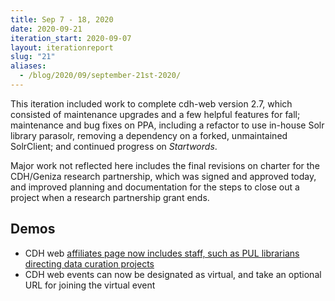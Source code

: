 ```yaml
---
title: Sep 7 - 18, 2020
date: 2020-09-21
iteration_start: 2020-09-07
layout: iterationreport
slug: "21"
aliases:
  - /blog/2020/09/september-21st-2020/
---
```


This iteration included work to complete cdh-web version 2.7, which consisted of maintenance upgrades and a few helpful features for fall; maintenance and bug fixes on PPA, including a refactor to use in-house Solr library parasolr, removing a dependency on a forked, unmaintained SolrClient; and continued progress on _Startwords_.

Major work not reflected here includes the final revisions on charter for the CDH/Geniza research partnership, which was signed and approved today, and improved planning and documentation for the steps to close out a project when a research partnership grant ends.


## Demos
- CDH web [affiliates page now includes staff, such as PUL librarians directing data curation projects](https://cdh.princeton.edu/people/affiliates/)
- CDH web events can now be designated as virtual, and take an optional URL for joining the virtual event

